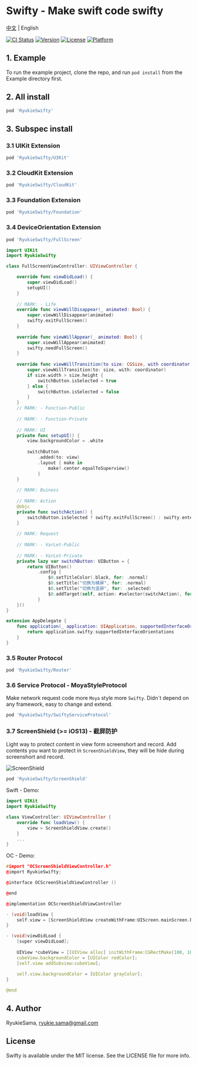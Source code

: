 # Swifty - Make swift code swifty

[中文](README.md) | English

[![CI Status](https://img.shields.io/travis/RyukieSama/RyukieSwifty.svg?style=flat)](https://travis-ci.org/RyukieSama/RyukieSwifty)
[![Version](https://img.shields.io/cocoapods/v/RyukieSwifty.svg?style=flat)](https://cocoapods.org/pods/RyukieSwifty)
[![License](https://img.shields.io/cocoapods/l/RyukieSwifty.svg?style=flat)](https://cocoapods.org/pods/RyukieSwifty)
[![Platform](https://img.shields.io/cocoapods/p/Swifty.svg?style=flat)](https://cocoapods.org/pods/RyukieSwifty)

## 1. Example

To run the example project, clone the repo, and run `pod install` from the Example directory first.

## 2. All install

```ruby
pod 'RyukieSwifty'
```

## 3. Subspec install

### 3.1 UIKit Extension

```ruby
pod 'RyukieSwifty/UIKit'
```

### 3.2 CloudKit Extension

```ruby
pod 'RyukieSwifty/CloudKit'
```

### 3.3 Foundation Extension

```ruby
pod 'RyukieSwifty/Foundation'
```

### 3.4 DeviceOrientation Extension


```ruby
pod 'RyukieSwifty/FullScreen'
```

```swift
import UIKit
import RyukieSwifty

class FullScreenViewController: UIViewController {

    override func viewDidLoad() {
        super.viewDidLoad()
        setupUI()
    }
    
    // MARK: - Life
    override func viewWillDisappear(_ animated: Bool) {
        super.viewWillDisappear(animated)
        swifty.exitFullScreen()
    }
    
    override func viewWillAppear(_ animated: Bool) {
        super.viewWillAppear(animated)
        swifty.needFullScreen()
    }
    
    override func viewWillTransition(to size: CGSize, with coordinator: UIViewControllerTransitionCoordinator) {
        super.viewWillTransition(to: size, with: coordinator)
        if size.width > size.height {
            switchButton.isSelected = true
        } else {
            switchButton.isSelected = false
        }
    }
    // MARK: - Function-Public
    
    // MARK: - Function-Private
    
    // MARK: UI
    private func setupUI() {
        view.backgroundColor = .white
        
        switchButton
            .added(to: view)
            .layout { make in
                make?.center.equalToSuperview()
            }
    }
    
    // MARK: Buiness
    
    // MARK: Action
    @objc
    private func switchAction() {
        switchButton.isSelected ? swifty.exitFullScreen() : swifty.enterFullScreen()
    }
    
    // MARK: Request
    
    // MARK: - VarLet-Public
    
    // MARK: - VarLet-Private
    private lazy var switchButton: UIButton = {
        return UIButton()
            .config {
                $0.setTitleColor(.black, for: .normal)
                $0.setTitle("切换为横屏", for: .normal)
                $0.setTitle("切换为竖屏", for: .selected)
                $0.addTarget(self, action: #selector(switchAction), for: .touchUpInside)
            }
    }()
}

extension AppDelegate {
    func application(_ application: UIApplication, supportedInterfaceOrientationsFor window: UIWindow?) -> UIInterfaceOrientationMask {
        return application.swifty.supportedInterfaceOrientations
    }
}
```

### 3.5 Router Protocol

```ruby
pod 'RyukieSwifty/Router'
```

### 3.6 Service Protocol - MoyaStyleProtocol

Make network request code more `Moya` style more `Swifty`. Didn`t depend on any framework, easy to change and extend.

```ruby
pod 'RyukieSwifty/SwiftyServiceProtocol'
```

### 3.7 ScreenShield (>= iOS13) - 截屏防护

Light way to protect content in view form screenshort and record. Add contents you want to protect in `ScreenShieldView`, they will be hide during screenshort and record.

![ScreenShield](ScreenShield.gif)

```ruby
pod 'RyukieSwifty/ScreenShield'
```

Swift - Demo: 

```Swift
import UIKit
import RyukieSwifty

class ViewController: UIViewController {
    override func loadView() {
        view = ScreenShieldView.create()
    }
    ...
}
```

OC - Demo:

```C++
#import "OCScreenShieldViewController.h"
@import RyukieSwifty;

@interface OCScreenShieldViewController ()

@end

@implementation OCScreenShieldViewController

- (void)loadView {
    self.view = [ScreenShieldView createWithFrame:UIScreen.mainScreen.bounds];
}

- (void)viewDidLoad {
    [super viewDidLoad];
    
    UIView *cubeView = [[UIView alloc] initWithFrame:CGRectMake(100, 100, 100, 100)];
    cubeView.backgroundColor = [UIColor redColor];
    [self.view addSubview:cubeView];
    
    self.view.backgroundColor = [UIColor grayColor];
}

@end
```

## 4. Author

RyukieSama, ryukie.sama@gmail.com

## License

Swifty is available under the MIT license. See the LICENSE file for more info.



